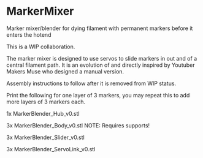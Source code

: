 # MarkerMixer
Marker mixer/blender for dying filament with permanent markers before it enters the hotend

This is a WIP collaboration.

The marker mixer is designed to use servos to slide markers in out and of a central filament path. It is an evolution of and directly inspired by Youtuber Makers Muse who designed a manual version.

Assembly instructions to follow after it is removed from WIP status. 


Print the following for one layer of 3 markers, you may repeat this to add more layers of 3 markers each.

1x MarkerBlender_Hub_v0.stl

3x MarkerBlender_Body_v0.stl    NOTE: Requires supports!

3x MarkerBlender_Slider_v0.stl

3x MarkerBlender_ServoLink_v0.stl
